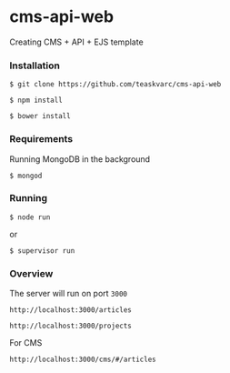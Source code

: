 # cms-api-web
Creating CMS + API + EJS template

### Installation

`$ git clone https://github.com/teaskvarc/cms-api-web`

`$ npm install`

`$ bower install`

### Requirements

Running MongoDB in the background

`$ mongod`


### Running

`$ node run`

or

`$ supervisor run`

### Overview

The server will run on port `3000`

`http://localhost:3000/articles`

`http://localhost:3000/projects`

For CMS

`http://localhost:3000/cms/#/articles`
